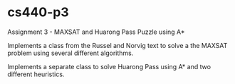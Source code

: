 cs440-p3
========

Assignment 3 - MAXSAT and Huarong Pass Puzzle using A*

Implements a class from the Russel and Norvig text to solve a the MAXSAT problem using several different algorithms.

Implements a separate class to solve Huarong Pass using A* and two different heuristics.
